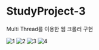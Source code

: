 # StudyProject-3
Multi Thread를 이용한 웹 크롤러 구현

![1](https://user-images.githubusercontent.com/76520025/116523154-e0bd3800-a910-11eb-80a3-1d8110df899d.jpg)
![2](https://user-images.githubusercontent.com/76520025/116523146-def37480-a910-11eb-9386-1f0862c43834.jpg)
![3](https://user-images.githubusercontent.com/76520025/116523150-df8c0b00-a910-11eb-9968-2e1918d0ade6.JPG)
![4](https://user-images.githubusercontent.com/76520025/116523153-e024a180-a910-11eb-9f30-53925a287fa0.JPG)
